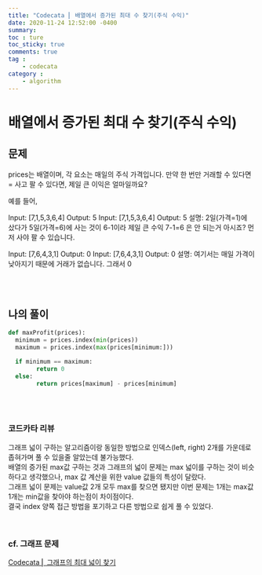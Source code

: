 ```yaml
---
title: "Codecata ⎜ 배열에서 증가된 최대 수 찾기(주식 수익)"
date: 2020-11-24 12:52:00 -0400
summary: 
toc : ture
toc_sticky: true
comments: true
tag : 
    - codecata
category : 
    - algorithm
---
```


# 배열에서 증가된 최대 수 찾기(주식 수익)

## 문제
prices는 배열이며, 각 요소는 매일의 주식 가격입니다.
만약 한 번만 거래할 수 있다면 = 사고 팔 수 있다면, 제일 큰 이익은 얼마일까요?

예를 들어,

Input: [7,1,5,3,6,4]
Output: 5
Input: [7,1,5,3,6,4]
Output: 5
설명: 2일(가격=1)에 샀다가 5일(가격=6)에 사는 것이 6-1이라 제일 큰 수익
7-1=6 은 안 되는거 아시죠? 먼저 사야 팔 수 있습니다.

Input: [7,6,4,3,1]
Output: 0
Input: [7,6,4,3,1]
Output: 0
설명: 여기서는 매일 가격이 낮아지기 때문에 거래가 없습니다. 그래서 0

<br><br>

## 나의 풀이

```python
def maxProfit(prices): 
  minimum = prices.index(min(prices))
  maximum = prices.index(max(prices[minimum:]))

  if minimum == maximum:
        return 0
  else:
        return prices[maximum] - prices[minimum]
```

<br><br>

### 코드카타 리뷰
그래프 넓이 구하는 알고리즘이랑 동일한 방법으로 인덱스(left, right) 2개를 가운데로 좁혀가며 풀 수 있을줄 알았는데 불가능했다.  
배열의 증가된 max값 구하는 것과 그래프의 넓이 문제는 max 넓이를 구하는 것이 비슷하다고 생각했으나, max 값 계산을 위한 value 값들의 특성이 달랐다.  
그래프 넓이 문제는 value값 2개 모두 max를 찾으면 됐지만 이번 문제는 1개는 max값 1개는 min값을 찾아야 하는점이 차이점이다.  
결국 index 양쪽 접근 방법을 포기하고 다른 방법으로 쉽게 풀 수 있었다.  

<br>

### cf. 그래프 문제
[Codecata ⎜ 그래프의 최대 넓이 찾기](https://sik-kim.github.io/algorithm/codecata10/)
